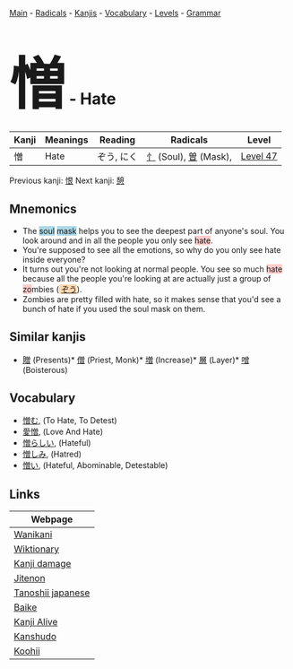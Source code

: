 <style> bigfont {font-size: 100px}</style>
[Main](../README.md) -
[Radicals](../radicals.md) -
[Kanjis](../kanjis.md) -
[Vocabulary](../vocabulary.md) -
[Levels](../levels.md) -
[Grammar](../grammar.md)
# <bigfont> 憎</bigfont> - Hate 

| Kanji | Meanings | Reading | Radicals | Level |
| --- | --- | --- | --- | --- |
| 憎 | Hate | ぞう, にく | [忄](../radicals/忄.md) (Soul), [曽](../radicals/曽.md) (Mask),  | [Level 47](../levels/wk_level47.md) |

Previous kanji: [恨](恨.md) Next kanji: [憩](憩.md) 

## Mnemonics
 * The <span style="background-color:#ADD8E6"> soul</span> <span style="background-color:#ADD8E6"> mask</span> helps you to see the deepest part of anyone's soul. You look around and in all the people you only see <span style="background-color:#ffcccb"> hate</span>.
* You're supposed to see all the emotions, so why do you only see hate inside everyone?
* It turns out you're not looking at normal people. You see so much <span style="background-color:#ffcccb"> hate</span> because all the people you're looking at are actually just a group of <span style="background-color:#ffcccb"> zo</span>mbies (<span style="background-color:#fed8b1"> [ぞう](https://jisho.org/search/ぞう)</span>).
* Zombies are pretty filled with hate, so it makes sense that you'd see a bunch of hate if you used the soul mask on them.


## Similar kanjis
 * [贈](贈.md) (Presents)* [僧](僧.md) (Priest, Monk)* [増](増.md) (Increase)* [層](層.md) (Layer)* [噌](噌.md) (Boisterous)


## Vocabulary
 * [憎む](../vocabulary/憎.md), (To Hate, To Detest)
* [愛憎](../vocabulary/憎.md), (Love And Hate)
* [憎らしい](../vocabulary/憎.md), (Hateful)
* [憎しみ](../vocabulary/憎.md), (Hatred)
* [憎い](../vocabulary/憎.md), (Hateful, Abominable, Detestable)



## Links 

| Webpage |
| --- |
| [Wanikani          ](https://www.wanikani.com/kanji/憎) |
| [Wiktionary        ](https://en.wiktionary.org/wiki/憎) |
| [Kanji damage      ](http://www.kanjidamage.com/kanji/search?utf8=✓&q=憎) |
| [Jitenon           ](https://jitenon.com/kanji/憎) |
| [Tanoshii japanese ](https://www.tanoshiijapanese.com/dictionary/kanji.cfm?k=憎) |
| [Baike             ](https://baike.baidu.com/item/憎) |
| [Kanji Alive       ](https://app.kanjialive.com/憎) |
| [Kanshudo          ](https://www.kanshudo.com/searchmn?q=憎) |
| [Koohii            ](https://kanji.koohii.com/study/kanji/憎) |
